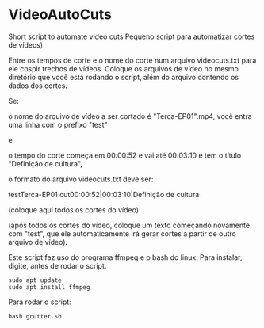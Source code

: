 # VideoAutoCuts
Short script to automate video cuts
Pequeno script para automatizar cortes de vídeos)

Entre os tempos de corte e o nome do corte num arquivo videocuts.txt para ele cospir trechos de vídeos.
Coloque os arquivos de vídeo no mesmo diretório que você está rodando o script, além do arquivo contendo os dados dos cortes.

Se:

o nome do arquivo de vídeo a ser cortado é "Terca-EP01".mp4, você entra uma linha com o prefixo "test"

e

o tempo do corte começa em 00:00:52 e vai até 00:03:10 e tem o título "Definição de cultura",

o formato do arquivo videocuts.txt deve ser:

testTerca-EP01
cut00:00:52|00:03:10|Definição de cultura

(coloque aqui todos os cortes do vídeo)

(após todos os cortes do vídeo, coloque um texto começando novamente com "test", que ele automaticamente irá gerar cortes a partir de outro arquivo de vídeo).

Este script faz uso do programa ffmpeg e o bash do linux. Para instalar, digite, antes de rodar o script.

````
sudo apt update
sudo apt install ffmpeg
````

Para rodar o script:

````
bash gcutter.sh
````
